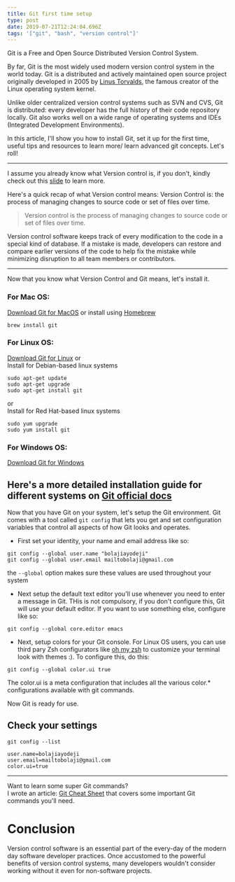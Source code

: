 ```yaml
---
title: Git first time setup
type: post
date: 2019-07-21T12:24:04.696Z
tags: '["git", "bash", "version control"]'
---
```

Git is a Free and Open Source Distributed Version Control System.

By far, Git is the most widely used modern version control system in the world today. Git is a distributed and actively maintained open source project originally developed in 2005 by [Linus Torvalds](https://en.wikipedia.org/wiki/Linus_Torvalds), the famous creator of the Linux operating system kernel.

Unlike older centralized version control systems such as SVN and CVS, Git is distributed: every developer has the full history of their code repository locally. Git also works well on a wide range of operating systems and IDEs (Integrated Development Environments).

In this article, I'll show you how to install Git, set it up for the first time, useful tips and resources to learn more/ learn advanced git concepts. Let's roll!

- - -

I assume you already know what Version control is, if you don't, kindly check out this [slide](http://slides.com/bolajiayodeji/introduction-to-version-control-with-git-and-github) to learn more. 

Here's a quick recap of what Version control means:
Version Control is:
the process of managing changes to source code or set of files over time.

> Version control is the process of managing changes to source code or set of files over time.

Version control software keeps track of every modification to the code in a special kind of database.
If a mistake is made, developers can restore and compare earlier versions of the code to help fix the mistake while minimizing disruption to all team members or contributors.

- - -

Now that you know what Version Control and Git means, let's install it.

### For Mac OS: <br>

[Download Git for MacOS](http://git-scm.com/download/mac)
or install using [Homebrew](https://brew.sh)

```
brew install git
```

### For Linux OS: <br>

[Download Git for Linux](https://git-scm.com/download/linux) or <br>
Install for Debian-based linux systems 

```
sudo apt-get update
sudo apt-get upgrade
sudo apt-get install git
```

or <br>
Install for Red Hat-based linux systems

```
sudo yum upgrade
sudo yum install git
```

### For Windows OS: <br>

[Download Git for Windows](https://git-scm.com/download/win)

Here's a more detailed installation guide for different systems on [Git official docs](https://git-scm.com/book/en/v2/Getting-Started-Installing-Git)
---

Now that you have Git on your system, let's setup the Git environment. 
Git comes with a tool called `git config` that lets you get and set configuration variables that control all aspects of how Git looks and operates.

- First set your identity, your name and email address like so:

```
git config --global user.name "bolajiayodeji"
git config --global user.email mailtobolaji@gmail.com
```
the `--global` option makes sure these values are used throughout your system

- Next setup the default text editor you'll use whenever you need to enter a message in Git. THis is not compulsory, if you don't configure this, Git will use your default editor. If you want to use something else, configure like so:

```
git config --global core.editor emacs
```

- Next, setup colors for your Git console. For Linux OS users, you can use third pary Zsh configurators like [oh my zsh](https://ohmyz.sh/) to customize your terminal look with themes :). To configure this, do this:

```
git config --global color.ui true
```
The color.ui is a meta configuration that includes all the various color.* configurations available with git commands. 

Now Git is ready for use. 

## Check your settings

```
git config --list
```

```
user.name=bolajiayodeji
user.email=mailtobolaji@gmail.com
color.ui=true
```

---
Want to learn some super Git commands? <br>
I wrote an article: [Git Cheat Sheet](https://www.bolajiayodeji.com/git-cheat-sheet/) that covers some important Git commands you'll need. 


# Conclusion

Version control software is an essential part of the every-day of the modern day software developer practices.
Once accustomed to the powerful benefits of version control systems, many developers wouldn't consider working without it even for non-software projects.
